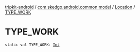 [tripkit-android](../../index.md) / [com.skedgo.android.common.model](../index.md) / [Location](index.md) / [TYPE_WORK](./-t-y-p-e_-w-o-r-k.md)

# TYPE_WORK

`static val TYPE_WORK: `[`Int`](https://kotlinlang.org/api/latest/jvm/stdlib/kotlin/-int/index.html)